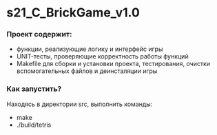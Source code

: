 # s21_C_BrickGame_v1.0 

### Проект содержит:
- функции, реализующие логику и интерфейс игры
- UNIT-тесты, проверяющие корректность работы функций
- Makefile для сборки и установки проекта, тестирования, очистки вспомогательных файлов и деинсталяции игры

### Как запустить?
Находясь в директории src, выполнить команды:
- make
- ./build/tetris